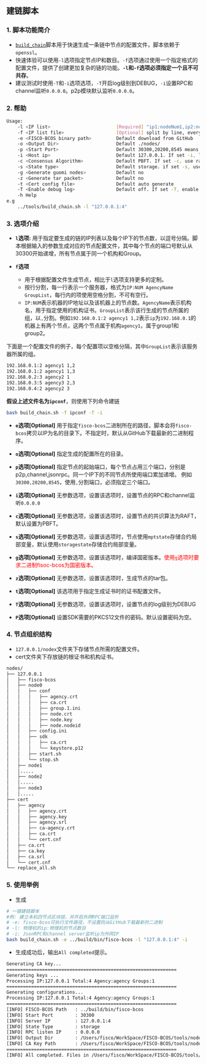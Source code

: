 ## 建链脚本

### 1. 脚本功能简介

- [`build_chain`][build_chain]脚本用于快速生成一条链中节点的配置文件，脚本依赖于`openssl`。
- 快速体验可以使用`-l`选项指定节点IP和数目。`-f`选项通过使用一个指定格式的配置文件，提供了创建更加复杂的链的功能。**`-l`和`-f`选项必须指定一个且不可共存**。
- 建议测试时使用`-T`和`-i`选项选项，`-T`开启log级别到DEBUG，`-i`设置RPC和channel监听`0.0.0.0`。p2p模块默认监听`0.0.0.0`。

### 2. 帮助

```bash
Usage:
    -l <IP list>                        [Required] "ip1:nodeNum1,ip2:nodeNum2" e.g:"192.168.0.1:2,192.168.0.2:3"
    -f <IP list file>                   [Optional] split by line, every line should be "ip:nodeNum agencyName groupList". eg "127.0.0.1:4 agency1 1,2"
    -e <FISCO-BCOS binary path>         Default download from GitHub
    -o <Output Dir>                     Default ./nodes/
    -p <Start Port>                     Default 30300,20200,8545 means p2p_port start from 30300, channel_port from 20200, jsonrpc_port from 8545
    -i <Host ip>                        Default 127.0.0.1. If set -i, listen 0.0.0.0
    -c <Consensus Algorithm>            Default PBFT. If set -c, use raft
    -s <State type>                     Default storage. if set -s, use mpt 
    -g <Generate guomi nodes>           Default no
    -z <Generate tar packet>            Default no
    -t <Cert config file>               Default auto generate
    -T <Enable debug log>               Default off. If set -T, enable debug log
    -h Help
e.g
    ../tools/build_chain.sh -l "127.0.0.1:4"
```

### 3. 选项介绍

- **`l`选项:** 
用于指定要生成的链的IP列表以及每个IP下的节点数，以逗号分隔。脚本根据输入的参数生成对应的节点配置文件，其中每个节点的端口号默认从30300开始递增，所有节点属于同一个机构和Group。

- **`f`选项** 
    + 用于根据配置文件生成节点，相比于`l`选项支持更多的定制。
    + 按行分割，每一行表示一个服务器，格式为`IP:NUM AgencyName GroupList`，每行内的项使用空格分割，不可有空行。
    + `IP:NUM`表示机器的IP地址以及该机器上的节点数。`AgencyName`表示机构名，用于指定使用的机构证书。`GroupList`表示该行生成的节点所属的组，以`,`分割。例如`192.168.0.1:2 agency1 1,2`表示`ip`为`192.168.0.1`的机器上有两个节点，这两个节点属于机构`agency1`，属于group1和group2。

下面是一个配置文件的例子，每个配置项以空格分隔，其中`GroupList`表示该服务器所属的组。

```bash
192.168.0.1:2 agency1 1,2
192.168.0.1:2 agency1 1,3
192.168.0.2:3 agency2 1
192.168.0.3:5 agency3 2,3
192.168.0.4:2 agency2 3
```
**假设上述文件名为`ipconf`**，则使用下列命令建链
```bash
bash build_chain.sh -f ipconf -T -i
```

- **`e`选项[**Optional**]**
用于指定`fisco-bcos`二进制所在的路径，脚本会将`fisco-bcos`拷贝以IP为名的目录下。不指定时，默认从GitHub下载最新的二进制程序。

- **`o`选项[**Optional**]**
指定生成的配置所在的目录。

- **`p`选项[**Optional**]**
指定节点的起始端口，每个节点占用三个端口，分别是p2p,channel,jsonrpc。同一个IP下的不同节点所使用端口累加递增。
例如`30300,20200,8545`，使用`,`分割端口，必须指定三个端口。

- **`i`选项[**Optional**]**
无参数选项，设置该选项时，设置节点的RPC和channel监听`0.0.0.0`

- **`c`选项[**Optional**]**
无参数选项，设置该选项时，设置节点的共识算法为RAFT，默认设置为PBFT。

- **`s`选项[**Optional**]**
无参数选项，设置该选项时，节点使用`mptstate`存储合约局部变量，默认使用`storagestate`存储合约局部变量。

- **`g`选项[**Optional**]**
无参数选项，设置该选项时，编译国密版本。<font color=#FF0000>使用`g`选项时要求二进制fisoc-bcos为国密版本。</font>

- **`z`选项[**Optional**]**
无参数选项，设置该选项时，生成节点的tar包。

- **`t`选项[**Optional**]**
该选项用于指定生成证书时的证书配置文件。

- **`T`选项[**Optional**]**
无参数选项，设置该选项时，设置节点的log级别为DEBUG

- **`P`选项[**Optional**]**
设置SDK需要的PKCS12文件的密码。默认设置密码为空。

### 4. 节点组织结构

- `127.0.0.1/nodex`文件夹下存储节点所需的配置文件。
- cert文件夹下存放链的根证书和机构证书。

```bash
nodes/
├── 127.0.0.1
│   ├── fisco-bcos
│   ├── node0
│   │   ├── conf
│   │   │   ├── agency.crt
│   │   │   ├── ca.crt
│   │   │   ├── group.1.ini
│   │   │   ├── node.crt
│   │   │   ├── node.key
│   │   │   ├── node.nodeid
│   │   ├── config.ini
│   │   ├── sdk
│   │   │   ├── ca.crt
│   │   │   └── keystore.p12
│   │   ├── start.sh
│   │   └── stop.sh
│   ├── node1
│   │.....
│   ├── node2
│   │.....
│   ├── node3
│   │.....
├── cert
│   ├── agency
│   │   ├── agency.crt
│   │   ├── agency.key
│   │   ├── agency.srl
│   │   ├── ca-agency.crt
│   │   ├── ca.crt
│   │   └── cert.cnf
│   ├── ca.crt
│   ├── ca.key
│   ├── ca.srl
│   └── cert.cnf
└── replace_all.sh
```

### 5. 使用举例

- 生成

```bash
# 一键建链脚本
#例: 建立本机四节点区块链，并开启外网RPC端口监听
# -e: fisco-bcos可执行文件路径，不设置则从GitHub下载最新的二进制
# -l: 物理机的ip:物理机的节点数目
# -i: JsonRPC和channel server监听ip为外网IP
bash build_chain.sh -e ../build/bin/fisco-bcos -l "127.0.0.1:4" -i
```

- 生成成功后，输出`All completed`提示。

```bash
Generating CA key...
==============================================================
Generating keys ...
Processing IP:127.0.0.1 Total:4 Agency:agency Groups:1
==============================================================
Generating configurations...
Processing IP:127.0.0.1 Total:4 Agency:agency Groups:1
==============================================================
[INFO] FISCO-BCOS Path   : ../build/bin/fisco-bcos
[INFO] Start Port        : 30300
[INFO] Server IP         : 127.0.0.1:4
[INFO] State Type        : storage
[INFO] RPC listen IP     : 0.0.0.0
[INFO] Output Dir        : /Users/fisco/WorkSpace/FISCO-BCOS/tools/nodes
[INFO] CA Key Path       : /Users/fisco/WorkSpace/FISCO-BCOS/tools/nodes/cert/ca.key
==============================================================
[INFO] All completed. Files in /Users/fisco/WorkSpace/FISCO-BCOS/tools/nodes
```

[build_chain]:https://github.com/FISCO-BCOS/FISCO-BCOS/blob/release-2.0.1/tools/build_chain.sh
